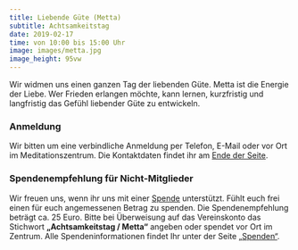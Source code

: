 ```yaml
---
title: Liebende Güte (Metta)
subtitle: Achtsamkeitstag
date: 2019-02-17
time: von 10:00 bis 15:00 Uhr
image: images/metta.jpg
image_height: 95vw
---
```

Wir widmen uns einen ganzen Tag der liebenden Güte.
Metta ist die Energie der Liebe.  Wer Frieden erlangen möchte, kann lernen, kurzfristig und langfristig das Gefühl liebender Güte zu entwickeln.

### Anmeldung
Wir bitten um eine verbindliche Anmeldung per Telefon, E-Mail oder vor Ort im Meditationszentrum.  Die Kontaktdaten findet ihr am [Ende der Seite](#footer).

### Spendenempfehlung für Nicht-Mitglieder
Wir freuen uns, wenn ihr uns mit einer [Spende](spenden.html) unterstützt.  Fühlt euch frei einen für euch angemessenen Betrag zu spenden.  Die Spendenempfehlung beträgt ca. 25 Euro.  Bitte bei Überweisung auf das Vereinskonto das Stichwort **„Achtsamkeitstag / Metta“** angeben oder spendet vor Ort im Zentrum. Alle Spendeninformationen findet Ihr unter der Seite [„Spenden“](spenden.html).
